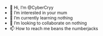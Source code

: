 - 👋 Hi, I’m @CyberCryy
- 👀 I’m interested in your mum
- 🌱 I’m currently learning nothing
- 💞️ I’m looking to collaborate on nothing
- 📫 How to reach me beans
the numberjacks

<!---
CyberCryy/CyberCryy is a ✨ special ✨ repository because its `README.md` (this file) appears on your GitHub profile.
You can click the Preview link to take a look at your changes.
--->
